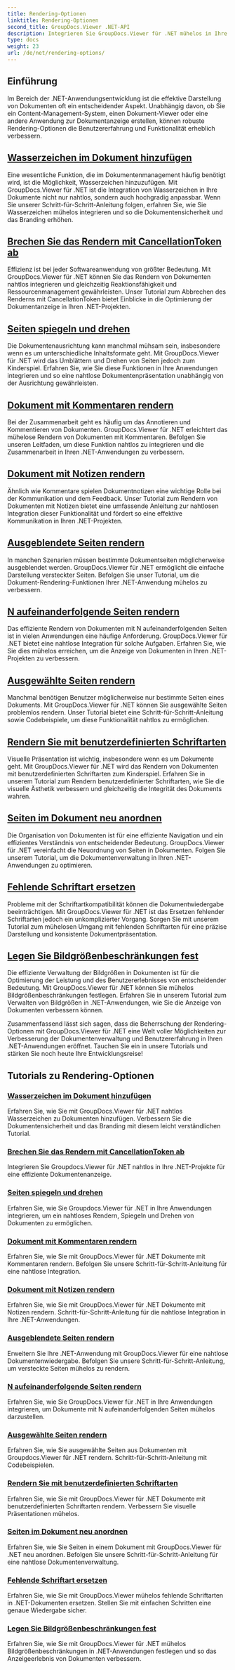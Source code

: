 ```yaml
---
title: Rendering-Optionen
linktitle: Rendering-Optionen
second_title: GroupDocs.Viewer .NET-API
description: Integrieren Sie GroupDocs.Viewer für .NET mühelos in Ihre Anwendungen mit Tutorials zu Rendering-Optionen, vom Hinzufügen von Wasserzeichen bis zum Anpassen von Schriftarten.
type: docs
weight: 23
url: /de/net/rendering-options/
---
```


## Einführung

Im Bereich der .NET-Anwendungsentwicklung ist die effektive Darstellung von Dokumenten oft ein entscheidender Aspekt. Unabhängig davon, ob Sie ein Content-Management-System, einen Dokument-Viewer oder eine andere Anwendung zur Dokumentanzeige erstellen, können robuste Rendering-Optionen die Benutzererfahrung und Funktionalität erheblich verbessern.

## [Wasserzeichen im Dokument hinzufügen](./add-watermark/)

Eine wesentliche Funktion, die im Dokumentenmanagement häufig benötigt wird, ist die Möglichkeit, Wasserzeichen hinzuzufügen. Mit GroupDocs.Viewer für .NET ist die Integration von Wasserzeichen in Ihre Dokumente nicht nur nahtlos, sondern auch hochgradig anpassbar. Wenn Sie unserer Schritt-für-Schritt-Anleitung folgen, erfahren Sie, wie Sie Wasserzeichen mühelos integrieren und so die Dokumentensicherheit und das Branding erhöhen.

## [Brechen Sie das Rendern mit CancellationToken ab](./cancel-render-cancellation-token/)

Effizienz ist bei jeder Softwareanwendung von größter Bedeutung. Mit GroupDocs.Viewer für .NET können Sie das Rendern von Dokumenten nahtlos integrieren und gleichzeitig Reaktionsfähigkeit und Ressourcenmanagement gewährleisten. Unser Tutorial zum Abbrechen des Renderns mit CancellationToken bietet Einblicke in die Optimierung der Dokumentanzeige in Ihren .NET-Projekten.

## [Seiten spiegeln und drehen](./flip-rotate-pages/)

Die Dokumentenausrichtung kann manchmal mühsam sein, insbesondere wenn es um unterschiedliche Inhaltsformate geht. Mit GroupDocs.Viewer für .NET wird das Umblättern und Drehen von Seiten jedoch zum Kinderspiel. Erfahren Sie, wie Sie diese Funktionen in Ihre Anwendungen integrieren und so eine nahtlose Dokumentenpräsentation unabhängig von der Ausrichtung gewährleisten.

## [Dokument mit Kommentaren rendern](./render-document-comments/)

Bei der Zusammenarbeit geht es häufig um das Annotieren und Kommentieren von Dokumenten. GroupDocs.Viewer für .NET erleichtert das mühelose Rendern von Dokumenten mit Kommentaren. Befolgen Sie unseren Leitfaden, um diese Funktion nahtlos zu integrieren und die Zusammenarbeit in Ihren .NET-Anwendungen zu verbessern.

## [Dokument mit Notizen rendern](./render-document-notes/)

Ähnlich wie Kommentare spielen Dokumentnotizen eine wichtige Rolle bei der Kommunikation und dem Feedback. Unser Tutorial zum Rendern von Dokumenten mit Notizen bietet eine umfassende Anleitung zur nahtlosen Integration dieser Funktionalität und fördert so eine effektive Kommunikation in Ihren .NET-Projekten.

## [Ausgeblendete Seiten rendern](./render-hidden-pages/)

In manchen Szenarien müssen bestimmte Dokumentseiten möglicherweise ausgeblendet werden. GroupDocs.Viewer für .NET ermöglicht die einfache Darstellung versteckter Seiten. Befolgen Sie unser Tutorial, um die Dokument-Rendering-Funktionen Ihrer .NET-Anwendung mühelos zu verbessern.

## [N aufeinanderfolgende Seiten rendern](./render-n-consecutive-pages/)

Das effiziente Rendern von Dokumenten mit N aufeinanderfolgenden Seiten ist in vielen Anwendungen eine häufige Anforderung. GroupDocs.Viewer für .NET bietet eine nahtlose Integration für solche Aufgaben. Erfahren Sie, wie Sie dies mühelos erreichen, um die Anzeige von Dokumenten in Ihren .NET-Projekten zu verbessern.

## [Ausgewählte Seiten rendern](./render-selected-pages/)

Manchmal benötigen Benutzer möglicherweise nur bestimmte Seiten eines Dokuments. Mit GroupDocs.Viewer für .NET können Sie ausgewählte Seiten problemlos rendern. Unser Tutorial bietet eine Schritt-für-Schritt-Anleitung sowie Codebeispiele, um diese Funktionalität nahtlos zu ermöglichen.

## [Rendern Sie mit benutzerdefinierten Schriftarten](./render-custom-fonts/)

Visuelle Präsentation ist wichtig, insbesondere wenn es um Dokumente geht. Mit GroupDocs.Viewer für .NET wird das Rendern von Dokumenten mit benutzerdefinierten Schriftarten zum Kinderspiel. Erfahren Sie in unserem Tutorial zum Rendern benutzerdefinierter Schriftarten, wie Sie die visuelle Ästhetik verbessern und gleichzeitig die Integrität des Dokuments wahren.

## [Seiten im Dokument neu anordnen](./reorder-pages/)

Die Organisation von Dokumenten ist für eine effiziente Navigation und ein effizientes Verständnis von entscheidender Bedeutung. GroupDocs.Viewer für .NET vereinfacht die Neuordnung von Seiten in Dokumenten. Folgen Sie unserem Tutorial, um die Dokumentenverwaltung in Ihren .NET-Anwendungen zu optimieren.

## [Fehlende Schriftart ersetzen](./replace-missing-font/)

Probleme mit der Schriftartkompatibilität können die Dokumentwiedergabe beeinträchtigen. Mit GroupDocs.Viewer für .NET ist das Ersetzen fehlender Schriftarten jedoch ein unkomplizierter Vorgang. Sorgen Sie mit unserem Tutorial zum mühelosen Umgang mit fehlenden Schriftarten für eine präzise Darstellung und konsistente Dokumentpräsentation.

## [Legen Sie Bildgrößenbeschränkungen fest](./set-image-size-limits/)

Die effiziente Verwaltung der Bildgrößen in Dokumenten ist für die Optimierung der Leistung und des Benutzererlebnisses von entscheidender Bedeutung. Mit GroupDocs.Viewer für .NET können Sie mühelos Bildgrößenbeschränkungen festlegen. Erfahren Sie in unserem Tutorial zum Verwalten von Bildgrößen in .NET-Anwendungen, wie Sie die Anzeige von Dokumenten verbessern können.

Zusammenfassend lässt sich sagen, dass die Beherrschung der Rendering-Optionen mit GroupDocs.Viewer für .NET eine Welt voller Möglichkeiten zur Verbesserung der Dokumentenverwaltung und Benutzererfahrung in Ihren .NET-Anwendungen eröffnet. Tauchen Sie ein in unsere Tutorials und stärken Sie noch heute Ihre Entwicklungsreise!
## Tutorials zu Rendering-Optionen
### [Wasserzeichen im Dokument hinzufügen](./add-watermark/)
Erfahren Sie, wie Sie mit GroupDocs.Viewer für .NET nahtlos Wasserzeichen zu Dokumenten hinzufügen. Verbessern Sie die Dokumentensicherheit und das Branding mit diesem leicht verständlichen Tutorial.
### [Brechen Sie das Rendern mit CancellationToken ab](./cancel-render-cancellation-token/)
Integrieren Sie Groupdocs.Viewer für .NET nahtlos in Ihre .NET-Projekte für eine effiziente Dokumentenanzeige.
### [Seiten spiegeln und drehen](./flip-rotate-pages/)
Erfahren Sie, wie Sie Groupdocs.Viewer für .NET in Ihre Anwendungen integrieren, um ein nahtloses Rendern, Spiegeln und Drehen von Dokumenten zu ermöglichen.
### [Dokument mit Kommentaren rendern](./render-document-comments/)
Erfahren Sie, wie Sie mit GroupDocs.Viewer für .NET Dokumente mit Kommentaren rendern. Befolgen Sie unsere Schritt-für-Schritt-Anleitung für eine nahtlose Integration.
### [Dokument mit Notizen rendern](./render-document-notes/)
Erfahren Sie, wie Sie mit GroupDocs.Viewer für .NET Dokumente mit Notizen rendern. Schritt-für-Schritt-Anleitung für die nahtlose Integration in Ihre .NET-Anwendungen.
### [Ausgeblendete Seiten rendern](./render-hidden-pages/)
Erweitern Sie Ihre .NET-Anwendung mit GroupDocs.Viewer für eine nahtlose Dokumentenwiedergabe. Befolgen Sie unsere Schritt-für-Schritt-Anleitung, um versteckte Seiten mühelos zu rendern.
### [N aufeinanderfolgende Seiten rendern](./render-n-consecutive-pages/)
Erfahren Sie, wie Sie GroupDocs.Viewer für .NET in Ihre Anwendungen integrieren, um Dokumente mit N aufeinanderfolgenden Seiten mühelos darzustellen.
### [Ausgewählte Seiten rendern](./render-selected-pages/)
Erfahren Sie, wie Sie ausgewählte Seiten aus Dokumenten mit Groupdocs.Viewer für .NET rendern. Schritt-für-Schritt-Anleitung mit Codebeispielen.
### [Rendern Sie mit benutzerdefinierten Schriftarten](./render-custom-fonts/)
Erfahren Sie, wie Sie mit GroupDocs.Viewer für .NET Dokumente mit benutzerdefinierten Schriftarten rendern. Verbessern Sie visuelle Präsentationen mühelos.
### [Seiten im Dokument neu anordnen](./reorder-pages/)
Erfahren Sie, wie Sie Seiten in einem Dokument mit GroupDocs.Viewer für .NET neu anordnen. Befolgen Sie unsere Schritt-für-Schritt-Anleitung für eine nahtlose Dokumentenverwaltung.
### [Fehlende Schriftart ersetzen](./replace-missing-font/)
Erfahren Sie, wie Sie mit GroupDocs.Viewer mühelos fehlende Schriftarten in .NET-Dokumenten ersetzen. Stellen Sie mit einfachen Schritten eine genaue Wiedergabe sicher.
### [Legen Sie Bildgrößenbeschränkungen fest](./set-image-size-limits/)
Erfahren Sie, wie Sie mit GroupDocs.Viewer für .NET mühelos Bildgrößenbeschränkungen in .NET-Anwendungen festlegen und so das Anzeigeerlebnis von Dokumenten verbessern.